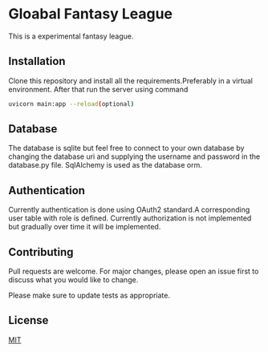 # Gloabal Fantasy League

This is a experimental fantasy league.

## Installation

Clone this repository and install all the requirements.Preferably in a virtual environment.
After that run the server using command

```bash
uvicorn main:app --reload(optional)
```

## Database

The database is sqlite but feel free to connect to your own database by changing the database uri and supplying the username and password in the database.py file.
SqlAlchemy is used as the database orm.

## Authentication

Currently authentication is done using OAuth2 standard.A corresponding user table with role is defined.
Currently authorization is not implemented but gradually over time it will be implemented.

## Contributing
Pull requests are welcome. For major changes, please open an issue first to discuss what you would like to change.

Please make sure to update tests as appropriate.

## License
[MIT](https://choosealicense.com/licenses/mit/)
